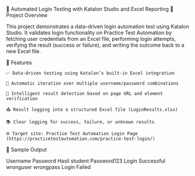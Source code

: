 🔐 Automated Login Testing with Katalon Studio and Excel Reporting
📄 Project Overview

This project demonstrates a data-driven login automation test using Katalon Studio. It validates login functionality on Practice Test Automation by fetching user credentials from an Excel file, performing login attempts, verifying the result (success or failure), and writing the outcome back to a new Excel file.

🚀 Features

    ✅ Data-driven testing using Katalon’s built-in Excel integration

    🔁 Automatic iteration over multiple username/password combinations

    🧠 Intelligent result detection based on page URL and element verification

    📤 Result logging into a structured Excel file (LoginResults.xlsx)

    📚 Clear logging for success, failure, or unknown results

    🌐 Target site: Practice Test Automation Login Page (https://practicetestautomation.com/practice-test-login/)

📸 Sample Output

Username	Password	Hasil
student	Password123	Login Successful
wronguser	wrongpass	Login Failed
